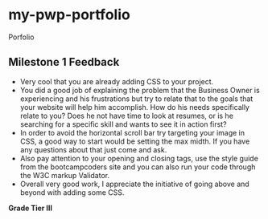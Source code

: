 # my-pwp-portfolio
Porfolio

## Milestone 1 Feedback
* Very cool that you are already adding CSS to your project.
* You did a good job of explaining the problem that the Business Owner is experiencing and his frustrations but try to relate that to the goals that your website will help him accomplish. How do his needs specifically relate to you? Does he not have time to look at resumes, or is he searching for a specific skill and wants to see it in action first?
* In order to avoid the horizontal scroll bar try targeting your image in CSS, a good way to start would be setting the max midth. If you have any questions about that just come and ask.
* Also pay attention to your opening and closing tags, use the style guide from the bootcampcoders site and you can also run your code through the W3C markup Validator.
* Overall very good work, I appreciate the initiative of going above and beyond with adding some CSS.

**Grade Tier III**
